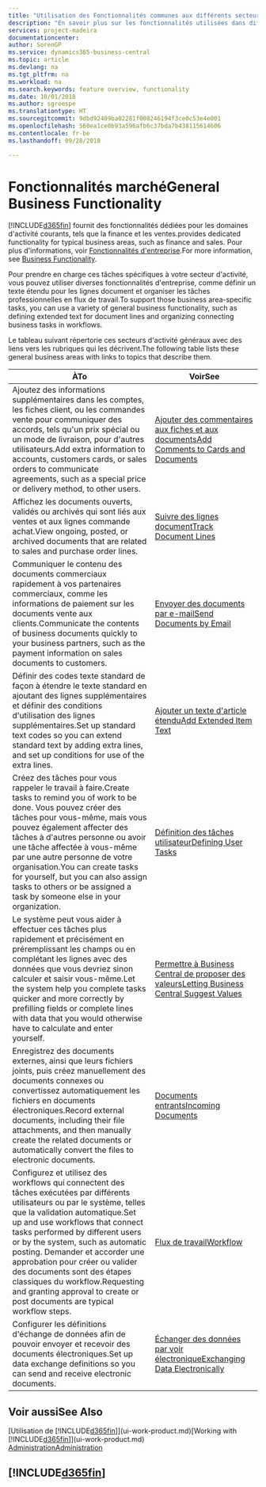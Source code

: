 ```yaml
---
title: "Utilisation des Fonctionnalités communes aux différents secteurs d'activité | Microsoft Docs"
description: "En savoir plus sur les fonctionnalités utilisées dans différents secteurs d'activité dans Business Central."
services: project-madeira
documentationcenter: 
author: SorenGP
ms.service: dynamics365-business-central
ms.topic: article
ms.devlang: na
ms.tgt_pltfrm: na
ms.workload: na
ms.search.keywords: feature overview, functionality
ms.date: 10/01/2018
ms.author: sgroespe
ms.translationtype: HT
ms.sourcegitcommit: 9dbd92409ba02281f008246194f3ce0c53e4e001
ms.openlocfilehash: 560ea1ce0b93a596afb6c37bda7b438115614606
ms.contentlocale: fr-be
ms.lasthandoff: 09/28/2018

---
```

# <a name="general-business-functionality"></a><span data-ttu-id="c7c6d-103">Fonctionnalités marché</span><span class="sxs-lookup"><span data-stu-id="c7c6d-103">General Business Functionality</span></span>
[!INCLUDE[d365fin](includes/d365fin_md.md)] <span data-ttu-id="c7c6d-104">fournit des fonctionnalités dédiées pour les domaines d'activité courants, tels que la finance et les ventes.</span><span class="sxs-lookup"><span data-stu-id="c7c6d-104">provides dedicated functionality for typical business areas, such as finance and sales.</span></span> <span data-ttu-id="c7c6d-105">Pour plus d'informations, voir [Fonctionnalités d'entreprise](across-business-functionality.md).</span><span class="sxs-lookup"><span data-stu-id="c7c6d-105">For more information, see [Business Functionality](across-business-functionality.md).</span></span>

<span data-ttu-id="c7c6d-106">Pour prendre en charge ces tâches spécifiques à votre secteur d'activité, vous pouvez utiliser diverses fonctionnalités d'entreprise, comme définir un texte étendu pour les lignes document et organiser les tâches professionnelles en flux de travail.</span><span class="sxs-lookup"><span data-stu-id="c7c6d-106">To support those business area-specific tasks, you can use a variety of general business functionality, such as defining extended text for document lines and organizing connecting business tasks in workflows.</span></span>

<span data-ttu-id="c7c6d-107">Le tableau suivant répertorie ces secteurs d'activité généraux avec des liens vers les rubriques qui les décrivent.</span><span class="sxs-lookup"><span data-stu-id="c7c6d-107">The following table lists these general business areas with links to topics that describe them.</span></span>

| <span data-ttu-id="c7c6d-108">À</span><span class="sxs-lookup"><span data-stu-id="c7c6d-108">To</span></span> | <span data-ttu-id="c7c6d-109">Voir</span><span class="sxs-lookup"><span data-stu-id="c7c6d-109">See</span></span> |
| --- | --- |
|<span data-ttu-id="c7c6d-110">Ajoutez des informations supplémentaires dans les comptes, les fiches client, ou les commandes vente pour communiquer des accords, tels qu'un prix spécial ou un mode de livraison, pour d'autres utilisateurs.</span><span class="sxs-lookup"><span data-stu-id="c7c6d-110">Add extra information to accounts, customers cards, or sales orders to communicate agreements, such as a special price or delivery method, to other users.</span></span>|[<span data-ttu-id="c7c6d-111">Ajouter des commentaires aux fiches et aux documents</span><span class="sxs-lookup"><span data-stu-id="c7c6d-111">Add Comments to Cards and Documents</span></span>](across-how-use-comments.md)| 
|<span data-ttu-id="c7c6d-112">Affichez les documents ouverts, validés ou archivés qui sont liés aux ventes et aux lignes commande achat.</span><span class="sxs-lookup"><span data-stu-id="c7c6d-112">View ongoing, posted, or archived documents that are related to sales and purchase order lines.</span></span>|[<span data-ttu-id="c7c6d-113">Suivre des lignes document</span><span class="sxs-lookup"><span data-stu-id="c7c6d-113">Track Document Lines</span></span>](across-how-to-track-document-lines.md)|
| <span data-ttu-id="c7c6d-114">Communiquer le contenu des documents commerciaux rapidement à vos partenaires commerciaux, comme les informations de paiement sur les documents vente aux clients.</span><span class="sxs-lookup"><span data-stu-id="c7c6d-114">Communicate the contents of business documents quickly to your business partners, such as the payment information on sales documents to customers.</span></span> |[<span data-ttu-id="c7c6d-115">Envoyer des documents par e-mail</span><span class="sxs-lookup"><span data-stu-id="c7c6d-115">Send Documents by Email</span></span>](ui-how-send-documents-email.md) |
| <span data-ttu-id="c7c6d-116">Définir des codes texte standard de façon à étendre le texte standard en ajoutant des lignes supplémentaires et définir des conditions d'utilisation des lignes supplémentaires.</span><span class="sxs-lookup"><span data-stu-id="c7c6d-116">Set up standard text codes so you can extend standard text by adding extra lines, and set up conditions for use of the extra lines.</span></span> |[<span data-ttu-id="c7c6d-117">Ajouter un texte d'article étendu</span><span class="sxs-lookup"><span data-stu-id="c7c6d-117">Add Extended Item Text</span></span>](ui-how-define-ext-text.md) |
|<span data-ttu-id="c7c6d-118">Créez des tâches pour vous rappeler le travail à faire.</span><span class="sxs-lookup"><span data-stu-id="c7c6d-118">Create tasks to remind you of work to be done.</span></span> <span data-ttu-id="c7c6d-119">Vous pouvez créer des tâches pour vous-même, mais vous pouvez également affecter des tâches à d'autres personne ou avoir une tâche affectée à vous-même par une autre personne de votre organisation.</span><span class="sxs-lookup"><span data-stu-id="c7c6d-119">You can create tasks for yourself, but you can also assign tasks to others or be assigned a task by someone else in your organization.</span></span>|[<span data-ttu-id="c7c6d-120">Définition des tâches utilisateur</span><span class="sxs-lookup"><span data-stu-id="c7c6d-120">Defining User Tasks</span></span>](across-user-tasks.md)|
|<span data-ttu-id="c7c6d-121">Le système peut vous aider à effectuer ces tâches plus rapidement et précisément en préremplissant les champs ou en complétant les lignes avec des données que vous devriez sinon calculer et saisir vous-même.</span><span class="sxs-lookup"><span data-stu-id="c7c6d-121">Let the system help you complete tasks quicker and more correctly by prefilling fields or complete lines with data that you would otherwise have to calculate and enter yourself.</span></span>|[<span data-ttu-id="c7c6d-122">Permettre à Business Central de proposer des valeurs</span><span class="sxs-lookup"><span data-stu-id="c7c6d-122">Letting Business Central Suggest Values</span></span>](ui-let-system-suggest-values.md)|
|<span data-ttu-id="c7c6d-123">Enregistrez des documents externes, ainsi que leurs fichiers joints, puis créez manuellement des documents connexes ou convertissez automatiquement les fichiers en documents électroniques.</span><span class="sxs-lookup"><span data-stu-id="c7c6d-123">Record external documents, including their file attachments, and then manually create the related documents or automatically convert the files to electronic documents.</span></span>|[<span data-ttu-id="c7c6d-124">Documents entrants</span><span class="sxs-lookup"><span data-stu-id="c7c6d-124">Incoming Documents</span></span>](across-income-documents.md)|
|<span data-ttu-id="c7c6d-125">Configurez et utilisez des workflows qui connectent des tâches exécutées par différents utilisateurs ou par le système, telles que la validation automatique.</span><span class="sxs-lookup"><span data-stu-id="c7c6d-125">Set up and use workflows that connect tasks performed by different users or by the system, such as automatic posting.</span></span> <span data-ttu-id="c7c6d-126">Demander et accorder une approbation pour créer ou valider des documents sont des étapes classiques du workflow.</span><span class="sxs-lookup"><span data-stu-id="c7c6d-126">Requesting and granting approval to create or post documents are typical workflow steps.</span></span>|[<span data-ttu-id="c7c6d-127">Flux de travail</span><span class="sxs-lookup"><span data-stu-id="c7c6d-127">Workflow</span></span>](across-workflow.md)|
| <span data-ttu-id="c7c6d-128">Configurer les définitions d'échange de données afin de pouvoir envoyer et recevoir des documents électroniques.</span><span class="sxs-lookup"><span data-stu-id="c7c6d-128">Set up data exchange definitions so you can send and receive electronic documents.</span></span> |[<span data-ttu-id="c7c6d-129">Échanger des données par voir électronique</span><span class="sxs-lookup"><span data-stu-id="c7c6d-129">Exchanging Data Electronically</span></span>](across-data-exchange.md) |

## <a name="see-also"></a><span data-ttu-id="c7c6d-130">Voir aussi</span><span class="sxs-lookup"><span data-stu-id="c7c6d-130">See Also</span></span>
<span data-ttu-id="c7c6d-131">[Utilisation de [!INCLUDE[d365fin](includes/d365fin_md.md)]](ui-work-product.md)</span><span class="sxs-lookup"><span data-stu-id="c7c6d-131">[Working with [!INCLUDE[d365fin](includes/d365fin_md.md)]](ui-work-product.md)</span></span>  
[<span data-ttu-id="c7c6d-132">Administration</span><span class="sxs-lookup"><span data-stu-id="c7c6d-132">Administration</span></span>](admin-setup-and-administration.md)

## [!INCLUDE[d365fin](includes/free_trial_md.md)]  

